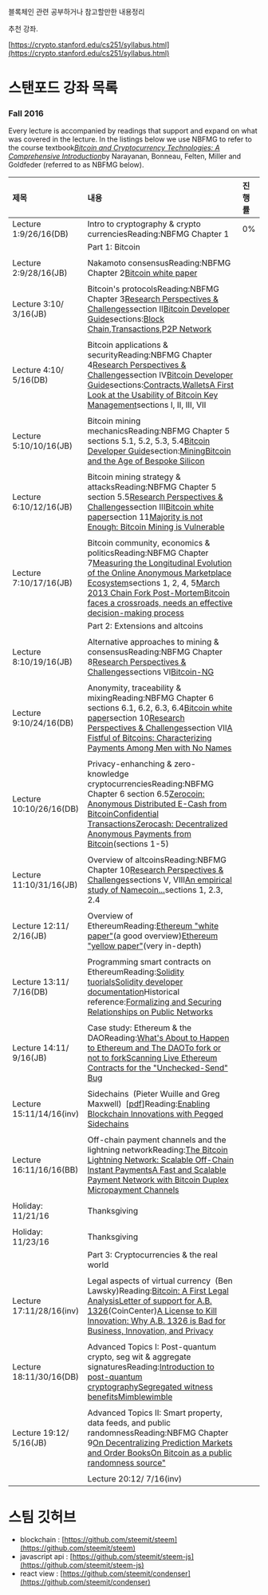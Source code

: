 블록체인 관련 공부하거나 참고할만한 내용정리



추천 강좌. 

[https://crypto.stanford.edu/cs251/syllabus.html](https://crypto.stanford.edu/cs251/syllabus.html)

# 스탠포드 강좌 목록

### Fall 2016

Every lecture is accompanied by readings that support and expand on what was covered in the lecture. In the listings below we use NBFMG to refer to the course textbook[_Bitcoin and Cryptocurrency Technologies: A Comprehensive Introduction_](https://d28rh4a8wq0iu5.cloudfront.net/bitcointech/readings/princeton_bitcoin_book.pdf?a=1)by Narayanan, Bonneau, Felten, Miller and Goldfeder \(referred to as NBFMG below\).

| 제목 | 내용 | 진행률 |
| :--- | :--- | :--- |
| Lecture 1:9/26/16\(DB\) | Intro to cryptography & crypto currenciesReading:NBFMG Chapter 1 | 0% |
|  |  Part 1: Bitcoin |  |
|  |  |  |
| Lecture 2:9/28/16\(JB\) | Nakamoto consensusReading:NBFMG Chapter 2[Bitcoin white paper](https://bitcoin.org/bitcoin.pdf) |  |
|  |  |  |
| Lecture 3:10/ 3/16\(JB\) | Bitcoin's protocolsReading:NBFMG Chapter 3[Research Perspectives & Challenges](http://www.jbonneau.com/doc/BMCNKF15-IEEESP-bitcoin.pdf)section II[Bitcoin Developer Guide](https://bitcoin.org/en/developer-reference)sections:[Block Chain](https://bitcoin.org/en/developer-guide#block-chain),[Transactions](https://bitcoin.org/en/developer-guide#transactions),[P2P Network](https://bitcoin.org/en/developer-guide#p2p-network) |  |
|  |  |  |
| Lecture 4:10/ 5/16\(DB\) | Bitcoin applications & securityReading:NBFMG Chapter 4[Research Perspectives & Challenges](http://www.jbonneau.com/doc/BMCNKF15-IEEESP-bitcoin.pdf)section IV[Bitcoin Developer Guide](https://bitcoin.org/en/developer-reference)sections:[Contracts](https://bitcoin.org/en/developer-guide#contracts),[Wallets](https://bitcoin.org/en/developer-guide#wallets)[A First Look at the Usability of Bitcoin Key Management](http://users.encs.concordia.ca/~clark/papers/2015_usec_full.pdf)sections I, II, III, VII |  |
|  |  |  |
| Lecture 5:10/10/16\(JB\) | Bitcoin mining mechanicsReading:NBFMG Chapter 5 sections 5.1, 5.2, 5.3, 5.4[Bitcoin Developer Guide](https://bitcoin.org/en/developer-reference)section:[Mining](https://bitcoin.org/en/developer-guide#mining)[Bitcoin and the Age of Bespoke Silicon](http://cseweb.ucsd.edu/~mbtaylor/papers/bitcoin_taylor_cases_2013.pdf) |  |
|  |  |  |
| Lecture 6:10/12/16\(JB\) | Bitcoin mining strategy & attacksReading:NBFMG Chapter 5 section 5.5[Research Perspectives & Challenges](http://www.jbonneau.com/doc/BMCNKF15-IEEESP-bitcoin.pdf)section III[Bitcoin white paper](https://bitcoin.org/bitcoin.pdf)section 11[Majority is not Enough: Bitcoin Mining is Vulnerable](http://www.cs.cornell.edu/~ie53/publications/btcProcFC.pdf) |  |
|  |  |  |
| Lecture 7:10/17/16\(JB\) | Bitcoin community, economics & politicsReading:NBFMG Chapter 7[Measuring the Longitudinal Evolution of the Online Anonymous Marketplace Ecosystem](https://www.usenix.org/system/files/conference/usenixsecurity15/sec15-paper-soska.pdf)sections 1, 2, 4, 5[March 2013 Chain Fork Post-Mortem](https://github.com/bitcoin/bips/blob/master/bip-0050.mediawiki)[Bitcoin faces a crossroads, needs an effective decision-making process](https://freedom-to-tinker.com/blog/randomwalker/bitcoin-faces-a-crossroads-needs-an-effective-decision-making-process/) |  |
|  |  Part 2: Extensions and altcoins |  |
|  |  |  |
| Lecture 8:10/19/16\(JB\) | Alternative approaches to mining & consensusReading:NBFMG Chapter 8[Research Perspectives & Challenges](http://www.jbonneau.com/doc/BMCNKF15-IEEESP-bitcoin.pdf)sections VI[Bitcoin-NG](https://www.usenix.org/system/files/conference/nsdi16/nsdi16-paper-eyal.pdf) |  |
|  |  |  |
| Lecture 9:10/24/16\(DB\) | Anonymity, traceability & mixingReading:NBFMG Chapter 6 sections 6.1, 6.2, 6.3, 6.4[Bitcoin white paper](https://bitcoin.org/bitcoin.pdf)section 10[Research Perspectives & Challenges](http://www.jbonneau.com/doc/BMCNKF15-IEEESP-bitcoin.pdf)section VII[A Fistful of Bitcoins: Characterizing Payments Among Men with No Names](https://cseweb.ucsd.edu/~smeiklejohn/files/imc13.pdf) |  |
|  |  |  |
| Lecture 10:10/26/16\(DB\) | Privacy-enhanching & zero-knowledge cryptocurrenciesReading:NBFMG Chapter 6 section 6.5[Zerocoin: Anonymous Distributed E-Cash from Bitcoin](http://spar.isi.jhu.edu/~mgreen/ZerocoinOakland.pdf)[Confidential Transactions](https://people.xiph.org/~greg/confidential_values.txt)[Zerocash: Decentralized Anonymous Payments from Bitcoin](http://zerocash-project.org/media/pdf/zerocash-extended-20140518.pdf)\(sections 1-5\) |  |
|  |  |  |
| Lecture 11:10/31/16\(JB\) | Overview of altcoinsReading:NBFMG Chapter 10[Research Perspectives & Challenges](http://www.jbonneau.com/doc/BMCNKF15-IEEESP-bitcoin.pdf)sections V, VIII[An empirical study of Namecoin...](http://www.econinfosec.org/archive/weis2015/papers/WEIS_2015_kalodner.pdf)sections 1, 2.3, 2.4 |  |
|  |  |  |
| Lecture 12:11/ 2/16\(JB\) | Overview of EthereumReading:[Ethereum "white paper"](https://github.com/ethereum/wiki/wiki/White-Paper)\(a good overview\)[Ethereum "yellow paper"](http://gavwood.com/paper.pdf)\(very in-depth\) |  |
|  |  |  |
| Lecture 13:11/ 7/16\(DB\) | Programming smart contracts on EthereumReading:[Solidity tuorials](https://ethereumbuilders.gitbooks.io/guide/content/en/solidity_tutorials.html)[Solidity developer documentation](https://solidity.readthedocs.io/en/develop/introduction-to-smart-contracts.html)Historical reference:[Formalizing and Securing Relationships on Public Networks](http://pear.accc.uic.edu/ojs/index.php/fm/article/view/548/469) |  |
|  |  |  |
| Lecture 14:11/ 9/16\(JB\) | Case study: Ethereum & the DAOReading:[What's About to Happen to Ethereum and The DAO](http://www.coindesk.com/hard-fork-ethereum-dao/)[To fork or not to fork](https://blog.ethereum.org/2016/07/15/to-fork-or-not-to-fork/)[Scanning Live Ethereum Contracts for the "Unchecked-Send" Bug](http://hackingdistributed.com/2016/06/16/scanning-live-ethereum-contracts-for-bugs/) |  |
|  |  |  |
| Lecture 15:11/14/16\(inv\) | Sidechains  \(Pieter Wuille and Greg Maxwell\)  \[[pdf](https://crypto.stanford.edu/cs251/lectures/cc-sidechains2.pdf)\]Reading:[Enabling Blockchain Innovations with Pegged Sidechains](https://blockstream.com/sidechains.pdf) |  |
|  |  |  |
| Lecture 16:11/16/16\(BB\) | Off-chain payment channels and the lightning networkReading:[The Bitcoin Lightning Network: Scalable Off-Chain Instant Payments](https://lightning.network/lightning-network-paper.pdf)[A Fast and Scalable Payment Network with Bitcoin Duplex Micropayment Channels](http://www.tik.ee.ethz.ch/file/716b955c130e6c703fac336ea17b1670/duplex-micropayment-channels.pdf) |  |
|  |  |  |
| Holiday:    11/21/16 | Thanksgiving |  |
|  |  |  |
| Holiday:    11/23/16 | Thanksgiving |  |
|  |  Part 3: Cryptocurrencies & the real world |  |
|  |  |  |
| Lecture 17:11/28/16\(inv\) | Legal aspects of virtual currency  \(Ben Lawsky\)Reading:[Bitcoin: A First Legal Analysis](http://fc14.ifca.ai/bitcoin/papers/bitcoin14_submission_7.pdf)[Letter of support for A.B. 1326](https://coincenter.org/2015/07/letter-of-support-re-ab-1326-to-california-state-senate/)\(CoinCenter\)[A License to Kill Innovation: Why A.B. 1326 is Bad for Business, Innovation, and Privacy](https://www.eff.org/deeplinks/2015/08/license-kill-innovation-why-ab-1326-californias-bitcoin-license-bad-business) |  |
|  |  |  |
| Lecture 18:11/30/16\(DB\) | Advanced Topics I: Post-quantum crypto, seg wit & aggregate signaturesReading:[Introduction to post-quantum cryptography](https://www.pqcrypto.org/www.springer.com/cda/content/document/cda_downloaddocument/9783540887010-c1.pdf)[Segregated witness benefits](https://bitcoincore.org/en/2016/01/26/segwit-benefits/)[Mimblewimble](https://scalingbitcoin.org/papers/mimblewimble.pdf) |  |
|  |  |  |
| Lecture 19:12/ 5/16\(JB\) | Advanced Topics II: Smart property, data feeds, and public randomnessReading:NBFMG Chapter 9[On Decentralizing Prediction Markets and Order Books](https://www.cs.princeton.edu/~kroll/papers/weis14_prediction.pdf)[On Bitcoin as a public randomness source"](https://eprint.iacr.org/2015/1015) |  |
|  |  |  |
|  | Lecture 20:12/ 7/16\(inv\) |  |



# 스팀 깃허브

* blockchain : [https://github.com/steemit/steem](https://github.com/steemit/steem)
* javascript api  : [https://github.com/steemit/steem-js](https://github.com/steemit/steem-js)
* react view : [https://github.com/steemit/condenser](https://github.com/steemit/condenser)



